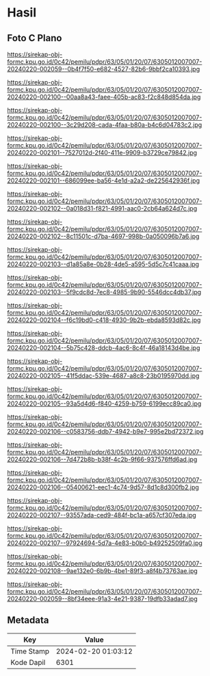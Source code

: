 # Hasil

## Foto C Plano

https://sirekap-obj-formc.kpu.go.id/0c42/pemilu/pdpr/63/05/01/20/07/6305012007007-20240220-002059--0b4f7f50-e682-4527-82b6-9bbf2ca10393.jpg

https://sirekap-obj-formc.kpu.go.id/0c42/pemilu/pdpr/63/05/01/20/07/6305012007007-20240220-002100--00aa8a43-faee-405b-ac83-f2c848d854da.jpg

https://sirekap-obj-formc.kpu.go.id/0c42/pemilu/pdpr/63/05/01/20/07/6305012007007-20240220-002100--3c29d208-cada-4faa-b80a-b4c6d04783c2.jpg

https://sirekap-obj-formc.kpu.go.id/0c42/pemilu/pdpr/63/05/01/20/07/6305012007007-20240220-002101--7527012d-2f40-411e-9909-b3729ce79842.jpg

https://sirekap-obj-formc.kpu.go.id/0c42/pemilu/pdpr/63/05/01/20/07/6305012007007-20240220-002101--686099ee-ba56-4e1d-a2a2-de225642936f.jpg

https://sirekap-obj-formc.kpu.go.id/0c42/pemilu/pdpr/63/05/01/20/07/6305012007007-20240220-002102--0a018d31-f821-4991-aac0-2cb64a624d7c.jpg

https://sirekap-obj-formc.kpu.go.id/0c42/pemilu/pdpr/63/05/01/20/07/6305012007007-20240220-002102--8c11501c-d7ba-4697-998b-0a050096b7a6.jpg

https://sirekap-obj-formc.kpu.go.id/0c42/pemilu/pdpr/63/05/01/20/07/6305012007007-20240220-002103--d1a85a8e-0b28-4de5-a595-5d5c7c41caaa.jpg

https://sirekap-obj-formc.kpu.go.id/0c42/pemilu/pdpr/63/05/01/20/07/6305012007007-20240220-002103--5f9cdc8d-7ec8-4985-9b90-5546dcc4db37.jpg

https://sirekap-obj-formc.kpu.go.id/0c42/pemilu/pdpr/63/05/01/20/07/6305012007007-20240220-002104--f6c19bd0-c418-4930-9b2b-ebda8593d82c.jpg

https://sirekap-obj-formc.kpu.go.id/0c42/pemilu/pdpr/63/05/01/20/07/6305012007007-20240220-002104--5b75c428-ddcb-4ac6-8c4f-46a18143d4be.jpg

https://sirekap-obj-formc.kpu.go.id/0c42/pemilu/pdpr/63/05/01/20/07/6305012007007-20240220-002105--41f5ddac-539e-4687-a8c8-23b0195970dd.jpg

https://sirekap-obj-formc.kpu.go.id/0c42/pemilu/pdpr/63/05/01/20/07/6305012007007-20240220-002105--93a5d4d6-f840-4259-b759-6199ecc89ca0.jpg

https://sirekap-obj-formc.kpu.go.id/0c42/pemilu/pdpr/63/05/01/20/07/6305012007007-20240220-002106--c0583756-ddb7-4942-b9e7-995e2bd72372.jpg

https://sirekap-obj-formc.kpu.go.id/0c42/pemilu/pdpr/63/05/01/20/07/6305012007007-20240220-002106--7d472b8b-b38f-4c2b-9f66-937576ffd6ad.jpg

https://sirekap-obj-formc.kpu.go.id/0c42/pemilu/pdpr/63/05/01/20/07/6305012007007-20240220-002106--05400621-eec1-4c74-9d57-8d1c8d300fb2.jpg

https://sirekap-obj-formc.kpu.go.id/0c42/pemilu/pdpr/63/05/01/20/07/6305012007007-20240220-002107--93557ada-ced9-484f-bc1a-a657cf307eda.jpg

https://sirekap-obj-formc.kpu.go.id/0c42/pemilu/pdpr/63/05/01/20/07/6305012007007-20240220-002107--97924694-5d7a-4e83-b0b0-b49252509fa0.jpg

https://sirekap-obj-formc.kpu.go.id/0c42/pemilu/pdpr/63/05/01/20/07/6305012007007-20240220-002108--9ae132e0-6b9b-4be1-89f3-a8f4b73763ae.jpg

https://sirekap-obj-formc.kpu.go.id/0c42/pemilu/pdpr/63/05/01/20/07/6305012007007-20240220-002059--8bf34eee-91a3-4e21-9387-19dfb33adad7.jpg


## Metadata

| Key        | Value               |
| ---------- | ------------------- |
| Time Stamp | 2024-02-20 01:03:12 |
| Kode Dapil | 6301                |



